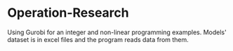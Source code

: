 # Operation-Research
Using Gurobi for an integer and non-linear programming examples.
Models' dataset is in excel files and the program reads data from them.
